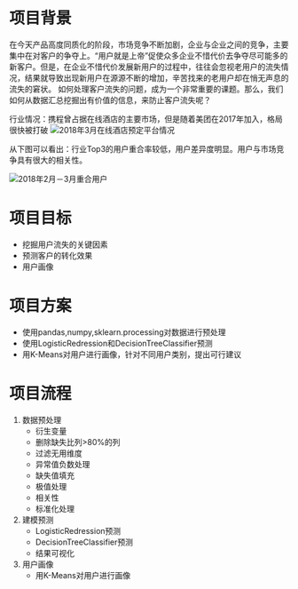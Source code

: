 # 项目背景
在今天产品高度同质化的阶段，市场竞争不断加剧，企业与企业之间的竞争，主要集中在对客户的争夺上。“用户就是上帝”促使众多企业不惜代价去争夺尽可能多的新客户。但是，在企业不惜代价发展新用户的过程中，往往会忽视老用户的流失情况，结果就导致出现新用户在源源不断的增加，辛苦找来的老用户却在悄无声息的流失的窘状。
  如何处理客户流失的问题，成为一个非常重要的课题。那么，我们如何从数据汇总挖掘出有价值的信息，来防止客户流失呢？

行业情况：携程曾占据在线酒店的主要市场，但是随着美团在2017年加入，格局很快被打破
![2018年3月在线酒店预定平台情况](https://upload-images.jianshu.io/upload_images/12564647-8b17cfbc23efc896.png?imageMogr2/auto-orient/strip%7CimageView2/2/w/1000/format/webp)

从下图可以看出：行业Top3的用户重合率较低，用户差异度明显。用户与市场竞争具有很大的相关性。

![2018年2月－3月重合用户](https://upload-images.jianshu.io/upload_images/12564647-754111beffa7e2be.png?imageMogr2/auto-orient/strip%7CimageView2/2/w/1000/format/webp)

# 项目目标
+ 挖掘用户流失的关键因素
+ 预测客户的转化效果
+ 用户画像
# 项目方案
+ 使用pandas,numpy,sklearn.processing对数据进行预处理
+ 使用LogisticRedression和DecisionTreeClassifier预测
+ 用K-Means对用户进行画像，针对不同用户类别，提出可行建议
# 项目流程
1. 数据预处理
   + 衍生变量
   + 删除缺失比列>80%的列
   + 过滤无用维度
   + 异常值负数处理
   + 缺失值填充
   + 极值处理
   + 相关性
   + 标准化处理
2. 建模预测
   + LogisticRedression预测
   + DecisionTreeClassifier预测
   + 结果可视化
3. 用户画像
   + 用K-Means对用户进行画像
